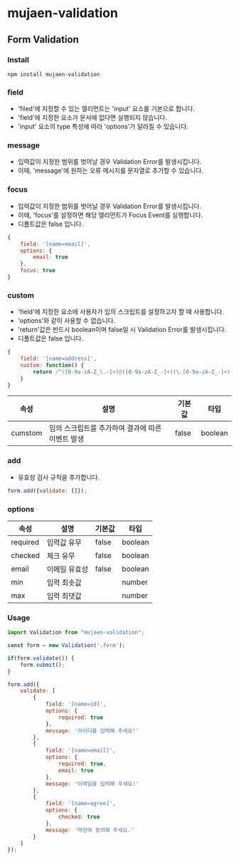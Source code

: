 # mujaen-validation
## Form Validation

### Install
```
npm install mujaen-validation
```

### field
- 'filed'에 지정할 수 있는 엘리먼트는 'input' 요소를 기본으로 합니다.
- 'field'에 지정한 요소가 문서에 없다면 실행되지 않습니다.
- 'input' 요소의 type 특성에 따라 'options'가 달라질 수 있습니다.

### message
- 입력값이 지정한 범위를 벗어날 경우 Validation Error를 발생시킵니다.
- 이때, 'message'에 원하는 오류 메시지를 문자열로 추가할 수 있습니다.

### focus
- 입력값이 지정한 범위를 벗어날 경우 Validation Error를 발생시킵니다.
- 이때, 'focus'를 설정하면 해당 엘리먼트가 Focus Event를 실행합니다.
- 디폴트값은 false 입니다.
```javascript
{
    field: '[name=email]',
    options: {
        email: true
    },
    focus: true
}
```

### custom
- 'field'에 지정한 요소에 사용자가 임의 스크립트를 설정하고자 할 때 사용합니다. 
- 'options'와 같이 사용할 수 없습니다.
- 'return'값은 반드시 boolean이며 false일 시 Validation Error를 발생시킵니다.
- 디폴트값은 false 입니다.
```javascript
{
    field: '[name=address]',
    custom: function() {
        return /^([0-9a-zA-Z_\.-]+)@([0-9a-zA-Z_-]+)(\.[0-9a-zA-Z_-]+){1,2}$/.test(input.value);
    }
}
```
| 속성 | 설명 | 기본값 | 타입 |
|---|---|---|---|
| cumstom | 임의 스크립트를 추가하여 결과에 따른 이벤트 발생 | false | boolean |

### add
- 유효성 검사 규칙을 추가합니다.
```javascript
form.add({validate: []});
```

### options

| 속성 | 설명 | 기본값 | 타입 |
|---|---|---|---|
| required | 입력값 유무 | false | boolean |
| checked | 체크 유무 | false | boolean |
| email | 이메일 유효성 | false | boolean |
| min | 입력 최솟값 | | number |
| max | 입력 최댓값 | | number |


### Usage
```javascript
import Validation from "mujaen-validation";

const form = new Validation('.form');

if(form.validate()) {
    form.submit();
}

form.add({
    validate: [
        {
            field: '[name=id]',
            options: {
                required: true
            },
            message: '아이디를 입력해 주세요!'
        },
        {
            field: '[name=email]',
            options: {
                required: true,
                email: true
            },
            message: '이메일을 입력해 주세요!'
        },
        {
            field: '[name=agree]',
            options: {
                checked: true
            },
            message: '약관에 동의해 주세요.'
        }
    ]
});
```




